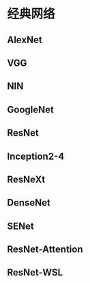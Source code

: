 # 经典网络

## AlexNet

## VGG

## NIN

## GoogleNet

## ResNet

## Inception2-4

## ResNeXt

## DenseNet

## SENet

## ResNet-Attention

## ResNet-WSL
